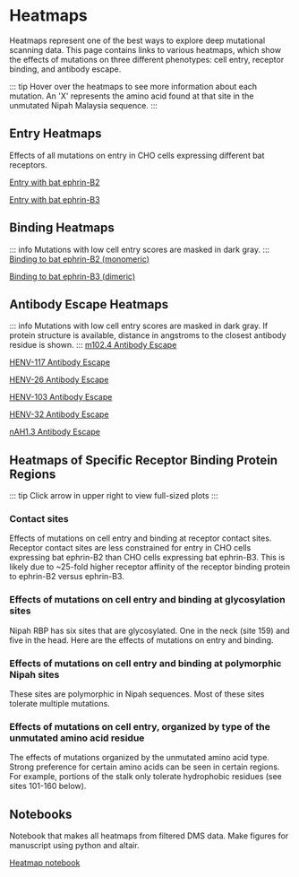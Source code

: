 # Heatmaps

Heatmaps represent one of the best ways to explore deep mutational scanning data. This page contains links to various heatmaps, which show the effects of mutations on three different phenotypes: cell entry, receptor binding, and antibody escape. 

::: tip
Hover over the heatmaps to see more information about each mutation. An 'X' represents the amino acid found at that site in the unmutated Nipah Malaysia sequence.
:::

## Entry Heatmaps
Effects of all mutations on entry in CHO cells expressing different bat receptors.

<a href="htmls/E2_entry_heatmap.html" target="_self">Entry with bat ephrin-B2</a>

<a href="htmls/E3_entry_heatmap.html" target="_self">Entry with bat ephrin-B3</a>

## Binding Heatmaps
::: info
Mutations with low cell entry scores are masked in dark gray.
:::
<a href="htmls/E2_binding_heatmap.html" target="_self">Binding to bat ephrin-B2 (monomeric)</a>

<a href="htmls/E3_binding_heatmap.html" target="_self">Binding to bat ephrin-B3 (dimeric) </a>

## Antibody Escape Heatmaps
::: info
Mutations with low cell entry scores are masked in dark gray.
If protein structure is available, distance in angstroms to the closest antibody residue is shown.
:::
<a href="htmls/m102_heatmap_plot.html" target="_self">m102.4 Antibody Escape</a>

<a href="htmls/HENV117_heatmap_plot.html" target="_self">HENV-117 Antibody Escape</a>

<a href="htmls/HENV26_heatmap_plot.html" target="_self">HENV-26 Antibody Escape</a>

<a href="htmls/HENV103_heatmap_plot.html" target="_self">HENV-103 Antibody Escape</a>

<a href="htmls/HENV32_heatmap_plot.html" target="_self">HENV-32 Antibody Escape</a>

<a href="htmls/nAH1_heatmap_plot.html" target="_self">nAH1.3 Antibody Escape</a>


## Heatmaps of Specific Receptor Binding Protein Regions
::: tip
Click arrow in upper right to view full-sized plots
:::

### Contact sites
Effects of mutations on cell entry and binding at receptor contact sites. Receptor contact sites are less constrained for entry in CHO cells expressing bat ephrin-B2 than CHO cells expressing bat ephrin-B3. This is likely due to ~25-fold higher receptor affinity of the receptor binding protein to ephrin-B2 versus ephrin-B3.
<Altair :showShadow="true" :spec-url="'htmls/combined_entry_binding_contact_heatmaps.html'"></Altair>

### Effects of mutations on cell entry and binding at glycosylation sites
Nipah RBP has six sites that are glycosylated. One in the neck (site 159) and five in the head. Here are the effects of mutations on entry and binding.
<Altair :showShadow="false" :spec-url="'htmls/glycan_sites_img_heatmap.html'"></Altair>

### Effects of mutations on cell entry and binding at polymorphic Nipah sites
These sites are polymorphic in Nipah sequences. Most of these sites tolerate multiple mutations. 
<Altair :showShadow="true" :spec-url="'htmls/nipah_poly_sites_img_heatmap.html'"></Altair>

### Effects of mutations on cell entry, organized by type of the unmutated amino acid residue 
The effects of mutations organized by the unmutated amino acid type. Strong preference for certain amino acids can be seen in certain regions. For example, portions of the stalk only tolerate hydrophobic residues (see sites 101-160 below).
<Altair :showShadow="true" :spec-url="'htmls/E3_entry_AA_prop_heatmap.html'"></Altair>

## Notebooks
Notebook that makes all heatmaps from filtered DMS data. Make figures for manuscript using python and altair.

<a href="notebooks/plot_heatmaps.html" target="_self">Heatmap notebook</a>

